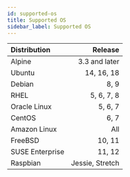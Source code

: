```yaml
---
id: supported-os
title: Supported OS
sidebar_label: Supported OS
---
```


| Distribution |            Release |
|:-------------|-------------------:|
| Alpine       |      3.3 and later |
| Ubuntu       |          14, 16, 18|
| Debian       |                8, 9|
| RHEL         |          5, 6, 7, 8|
| Oracle Linux |             5, 6, 7|
| CentOS       |                6, 7|
| Amazon Linux |                 All|
| FreeBSD      |              10, 11|
| SUSE Enterprise |           11, 12|
| Raspbian     |    Jessie, Stretch |
